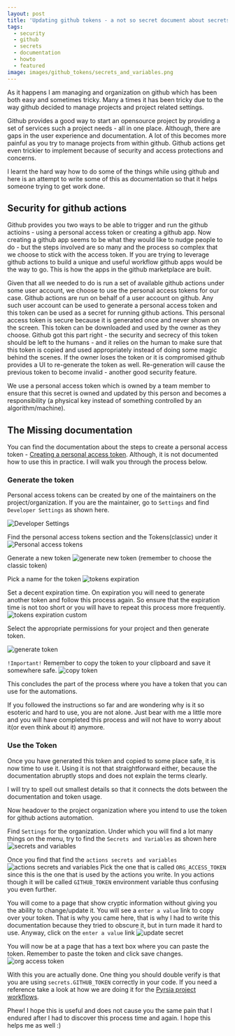 ```yaml
---
layout: post
title: 'Updating github tokens - a not so secret document about secrets in github'
tags:
  - security
  - github
  - secrets
  - documentation
  - howto
  - featured
image: images/github_tokens/secrets_and_variables.png
---
```


As it happens I am managing and organization on github which has been both easy and sometimes tricky. Many a times it has been tricky due to the way github decided to manage projects and project related settings.

Github provides a good way to start an opensource project by providing a set of services such a project needs - all in one place. Although, there are gaps in the user experience and documentation. A lot of this becomes more painful as you try to manage projects from within github. Github actions get even trickier to implement because of security and access protections and concerns.

I learnt the hard way how to do some of the things while using github and here is an attempt to write some of this as documentation so that it helps someone trying to get work done.

## Security for github actions

Github provides you two ways to be able to trigger and run the github actioins - using a personal access token or creating a github app. Now creating a github app seems to be what they would like to nudge people to do - but the steps involved are so many and the process so complex that we choose to stick with the access token.
If you are trying to leverage github actions to build a unique and useful workflow github apps would be the way to go. This is how the apps in the github marketplace are built.

Given that all we needed to do is run a set of available github actions under some user account, we choose to use the personal access tokens for our case.
Github actions are run on behalf of a user account on github. Any such  user account can be used to generate a personal access token and this token can be used as a secret for running github actions. This personal access token is secure because it is generated once and never shown on the screen. This token can be downloaded and used by the owner as they choose.
Github got this part right - the security and secrecy of this token should be left to the humans - and it relies on the human to make sure that this token is copied and used appropriately instead of doing some magic behind the scenes. If the owner loses the token or it is compromised github provides a UI to re-generate the token as well. Re-generation will cause the previous token to become invalid - another good security feature.


We use a personal access token which is owned by a team member to ensure that this secret is owned and updated by this person and becomes a responsibility (a physical key instead of something controlled by an algorithm/machine).


## The Missing documentation

You can find the documentation about the steps to create a personal access token - 
[Creating a personal access token](https://docs.github.com/en/authentication/keeping-your-account-and-data-secure/creating-a-personal-access-token).
Although, it is not documented how to use this in practice. I will walk you through the process below.

### Generate the token
Personal access tokens can be created by one of the maintainers on the project/organization. If you are the maintainer, go to `Settings` and find `Developer Settings` as shown here.

<img src="{{ root_url  }}/images/github_tokens/developer_settings.png" alt="Developer Settings"/>

Find the personal access tokens section and the Tokens(classic) under it
<img src="{{ root_url  }}/images/github_tokens/personal_access_tokens.png" alt="Personal access tokens"/>

Generate a new token
<img src="{{ root_url  }}/images/github_tokens/generate_new_token.png" alt="generate new token"/>
(remember to choose the classic token)

Pick a name for the token
<img src="{{ root_url  }}/images/github_tokens/token_expiration.png" alt="tokens expiration"/>

Set a decent expiration time. On expiration you will need to generate another token and follow this process again. So ensure that the expiration time is not too short or you will have to repeat this process more frequently.
<img src="{{ root_url  }}/images/github_tokens/token_expiration_custom.png" alt="tokens expiration custom"/>

Select the appropriate permissions for your project and then generate token.

<img src="{{ root_url  }}/images/github_tokens/generate_token.png" alt="generate token"/>

`!Important!` Remember to copy the token to your clipboard and save it somewhere safe.
<img src="{{ root_url  }}/images/github_tokens/copy_token.png" alt="copy token"/>

This concludes the part of the process where you have a token that you can use for the automations.

If you followed the instructions so far and are wondering why is it so esoteric and hard to use, you are not alone. Just bear with me a little more and you will have completed this process and will not have to worry about it(or even think about it) anymore.
### Use the Token

Once you have generated this token and copied to some place safe, it is now time to use it. Using it is not that straightforward either, because the documentation abruptly stops and does not explain the terms clearly.

I will try to spell out smallest details so that it connects the dots between the documentation and token usage.

Now headover to the project organization where you intend to use the token for github actions automation.

Find `Settings` for the organization. Under which you will find a lot many things on the menu, try to find the `Secrets and Variables` as shown here
<img src="{{ root_url  }}/images/github_tokens/secrets_and_variables.png" alt="secrets and variables"/>

Once you find that find the `actions secrets and variables`
<img src="{{ root_url  }}/images/github_tokens/actions_secrets_and_variables.png" alt="actions secrets and variables"/>
Pick the one that is called `ORG_ACCESS_TOKEN` since this is the one that is used by the actions you write. In you actions though it will be called `GITHUB_TOKEN` environment variable thus confusing you even further.

You will come to a page that show cryptic information without giving you the ability to change/update it. You will see a `enter a value` link to copy over your token. That is why you came here, that is why I had to write this documentation because they tried to obscure it, but in turn made it hard to use.
Anyway, click on the `enter a value` link
<img src="{{ root_url  }}/images/github_tokens/update_secret.png" alt="update secret"/>

You will now be at a page that has a text box where you can paste the token. Remember to paste the token and click save changes.
<img src="{{ root_url  }}/images/github_tokens/org_access_token.png" alt="org access token"/>

With this you are actually done. One thing you should double verify is that you are using `secrets.GITHUB_TOKEN` correctly in your code. If you need a reference take a look at how we are doing it for the [Pyrsia project workflows](https://github.com/pyrsia/pyrsia/blob/main/.github/workflows/rust.yml).

Phew! I hope this is useful and does not cause you the same pain that I endured after I had to discover this process time and again. I hope this helps me as well :)
